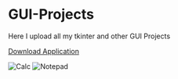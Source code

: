 # GUI-Projects
Here I upload all my tkinter and other GUI Projects

[Download Application](https://github.com/AashishKrPd/GUI-Projects/releases)

![Calc](https://github.com/AashishKrPd/GUI-Projects/assets/146658634/830c9729-ff92-427a-b683-54d3f08019f1)
![Notepad](https://github.com/AashishKrPd/GUI-Projects/assets/146658634/572adb16-4daa-453e-b266-daf853e17362)


